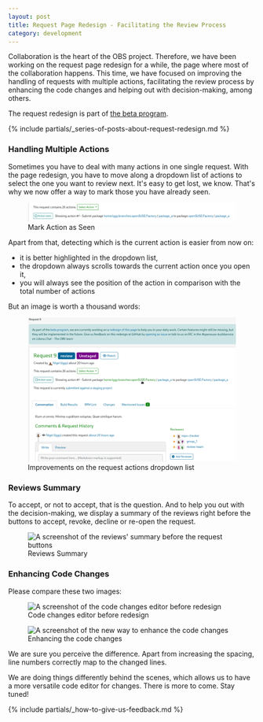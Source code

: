 ```yaml
---
layout: post
title: Request Page Redesign - Facilitating the Review Process
category: development
---
```


Collaboration is the heart of the OBS project. Therefore, we have been working on the request page redesign for a while,
the page where most of the collaboration happens.
This time, we have focused on
improving the handling of requests with multiple actions,
facilitating the review process by enhancing the code changes and
helping out with decision-making, among others.

The request redesign is part of [the beta program](/2018/10/04/the-beta-program/).

{% include partials/_series-of-posts-about-request-redesign.md %}


### Handling Multiple Actions

Sometimes you have to deal with many actions in one single request.
With the page redesign, you have to move along a dropdown list of actions to select the one you want to review next. It's easy to get lost, we know. That's why we now offer a way to mark those you have already seen.

<figure>
  <img src="/images/posts/sprint_133_mark_as_seen.png" alt="A screenshot of the Action Seen button" />
  <figcaption>Mark Action as Seen</figcaption>
</figure>

Apart from that, detecting which is the current action is easier from now on:
  - it is better highlighted in the dropdown list,
  - the dropdown always scrolls towards the current action once you open it,
  - you will always see the position of the action in comparison with the total number of actions

But an image is worth a thousand words:

<figure>
  <img src="/images/posts/sprint_133_dropdown_improvements.gif" alt="Gif showing the improvements on the request actions dropdown list" />
  <figcaption>Improvements on the request actions dropdown list</figcaption>
</figure>

### Reviews Summary

To accept, or not to accept, that is the question.
And to help you out with the decision-making,
we display a summary of the reviews right before the buttons to accept, revoke, decline or re-open the request.

<figure>
  <img src="/images/posts/sprint_133_reviews_summary.png" alt="A screenshot of the reviews' summary before the request buttons" />
  <figcaption>Reviews Summary</figcaption>
</figure>


### Enhancing Code Changes

Please compare these two images:

<figure>
  <img src="/images/posts/sprint_133_code_changes_before.png" alt="A screenshot of the code changes editor before redesign" />
  <figcaption>Code changes editor before redesign</figcaption>
</figure>

<figure>
  <img src="/images/posts/sprint_133_code_changes_after.png" alt="A screenshot of the new way to enhance the code changes" />
  <figcaption>Enhancing the code changes</figcaption>
</figure>

We are sure you perceive the difference.
Apart from increasing the spacing,
line numbers correctly map to the changed lines.

We are doing things differently behind the scenes,
which allows us to have a more versatile code editor for changes.
There is more to come. Stay tuned!

{% include partials/_how-to-give-us-feedback.md %}
